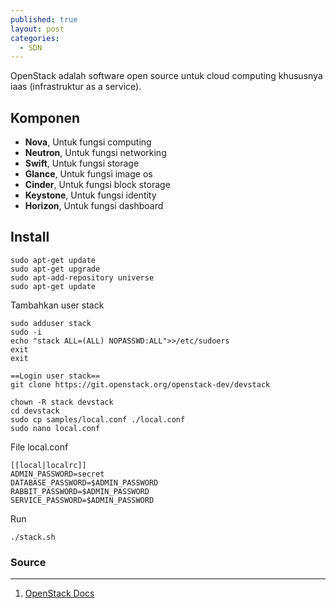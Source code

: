 ```yaml
---
published: true
layout: post
categories:
  - SDN
---
```

OpenStack adalah software open source untuk cloud computing khususnya iaas (infrastruktur as a service).

## Komponen
- **Nova**, Untuk fungsi computing
- **Neutron**, Untuk fungsi networking
- **Swift**, Untuk fungsi storage
- **Glance**, Untuk fungsi image os
- **Cinder**, Untuk fungsi block storage
- **Keystone**, Untuk fungsi identity 
- **Horizon**, Untuk fungsi dashboard

## Install

```
sudo apt-get update
sudo apt-get upgrade
sudo apt-add-repository universe
sudo apt-get update
```
Tambahkan user stack
```
sudo adduser stack
sudo -i
echo "stack ALL=(ALL) NOPASSWD:ALL">>/etc/sudoers
exit
exit

==Login user stack==
git clone https://git.openstack.org/openstack-dev/devstack

chown -R stack devstack
cd devstack
sudo cp samples/local.conf ./local.conf
sudo nano local.conf
```

File local.conf
```
[[local|localrc]]
ADMIN_PASSWORD=secret
DATABASE_PASSWORD=$ADMIN_PASSWORD
RABBIT_PASSWORD=$ADMIN_PASSWORD
SERVICE_PASSWORD=$ADMIN_PASSWORD
```

Run
```
./stack.sh
```

### Source
---
1. [OpenStack Docs](https://docs.openstack.org/devstack/latest/)